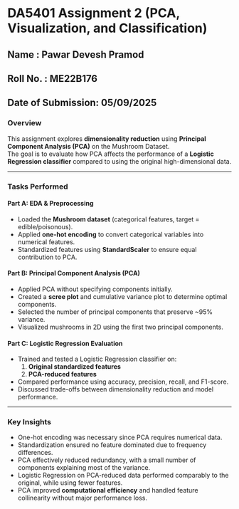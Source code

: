 # DA5401 Assignment 2 (PCA, Visualization, and Classification)

## Name : Pawar Devesh Pramod
## Roll No. : ME22B176
## Date of Submission: 05/09/2025


### Overview
This assignment explores **dimensionality reduction** using **Principal Component Analysis (PCA)** on the Mushroom Dataset.  
The goal is to evaluate how PCA affects the performance of a **Logistic Regression classifier** compared to using the original high-dimensional data.

---

### Tasks Performed
#### Part A: EDA & Preprocessing
- Loaded the **Mushroom dataset** (categorical features, target = edible/poisonous).
- Applied **one-hot encoding** to convert categorical variables into numerical features.
- Standardized features using **StandardScaler** to ensure equal contribution to PCA.

#### Part B: Principal Component Analysis (PCA)
- Applied PCA without specifying components initially.
- Created a **scree plot** and cumulative variance plot to determine optimal components.
- Selected the number of principal components that preserve ~95% variance.
- Visualized mushrooms in 2D using the first two principal components.

#### Part C: Logistic Regression Evaluation
- Trained and tested a Logistic Regression classifier on:
  1. **Original standardized features**  
  2. **PCA-reduced features**
- Compared performance using accuracy, precision, recall, and F1-score.
- Discussed trade-offs between dimensionality reduction and model performance.

---

###  Key Insights
- One-hot encoding was necessary since PCA requires numerical data.
- Standardization ensured no feature dominated due to frequency differences.
- PCA effectively reduced redundancy, with a small number of components explaining most of the variance.
- Logistic Regression on PCA-reduced data performed comparably to the original, while using fewer features.
- PCA improved **computational efficiency** and handled feature collinearity without major performance loss.


